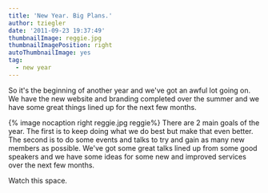 ```yaml
---
title: 'New Year. Big Plans.'
author: tziegler
date: '2011-09-23 19:37:49'
thumbnailImage: reggie.jpg
thumbnailImagePosition: right
autoThumbnailImage: yes
tag:
  - new year
---
```

So it's the beginning of another year and we've got an awful lot going on. We have the new website and branding completed over the summer and we have some great things lined up for the next few months.
 <!-- more -->
{% image nocaption right reggie.jpg reggie%}
There are 2 main goals of the year. The first is to keep doing what we do best but make that even better. The second is to do some events and talks to try and gain as many new members as possible. We've got some great talks lined up from some good speakers and we have some ideas for some new and improved services over the next few months.

Watch this space.

